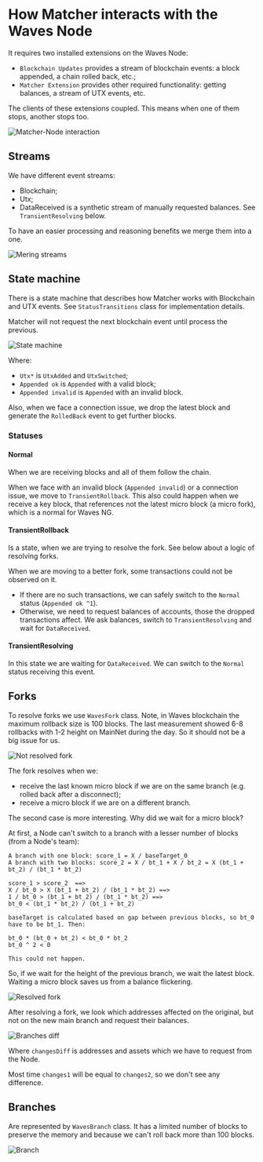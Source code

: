 # How Matcher interacts with the Waves Node

It requires two installed extensions on the Waves Node:
* `Blockchain Updates` provides a stream of blockchain events: a block appended, a chain rolled back, etc.;
* `Matcher Extension` provides other required functionality: getting balances, a stream of UTX events, etc.

The clients of these extensions coupled. This means when one of them stops, another stops too.

![Matcher-Node interaction](./images/wni-ext.svg)

## Streams

We have different event streams: 
* Blockchain;
* Utx;
* DataReceived is a synthetic stream of manually requested balances. See `TransientResolving` below.

To have an easier processing and reasoning benefits we merge them into a one.

![Mering streams](./images/wni-streams.svg)

## State machine

There is a state machine that describes how Matcher works with Blockchain and UTX events.
See `StatusTransitions` class for implementation details.

Matcher will not request the next blockchain event until process the previous.

![State machine](./images/wni-state-machine.svg)

Where:
* `Utx*` is `UtxAdded` and `UtxSwitched`;
* `Appended ok` is `Appended` with a valid block;
* `Appended invalid` is `Appended` with an invalid block.

Also, when we face a connection issue, we drop the latest block and generate the `RolledBack` event to get further blocks.

### Statuses

#### Normal

When we are receiving blocks and all of them follow the chain. 

When we face with an invalid block (`Appended invalid`) or a connection issue, we move to `TransientRollback`. 
This also could happen when we receive a key block, that references not the latest micro block (a micro fork), which is a normal for Waves NG. 

#### TransientRollback

Is a state, when we are trying to resolve the fork. See below about a logic of resolving forks.

When we are moving to a better fork, some transactions could not be observed on it. 
* If there are no such transactions, we can safely switch to the `Normal` status (`Appended ok ^1`).
* Otherwise, we need to request balances of accounts, those the dropped transactions affect. 
    We ask balances, switch to `TransientResolving` and wait for `DataReceived`.

#### TransientResolving

In this state we are waiting for `DataReceived`. We can switch to the `Normal` status receiving this event.

## Forks

To resolve forks we use `WavesFork` class. Note, in Waves blockchain the maximum rollback size is 100 blocks.
The last measurement showed 6-8 rollbacks with 1-2 height on MainNet during the day. 
So it should not be a big issue for us.

![Not resolved fork](./images/wni-not-resolved-fork.svg)

The fork resolves when we:
* receive the last known micro block if we are on the same branch (e.g. rolled back after a disconnect);
* receive a micro block if we are on a different branch.

The second case is more interesting. Why did we wait for a micro block? 

At first, a Node can't switch to a branch with a lesser number of blocks (from a Node's team):
```
A branch with one block: score_1 = X / baseTarget_0
A branch with two blocks: score_2 = X / bt_1 + X / bt_2 = X (bt_1 + bt_2) / (bt_1 * bt_2)

score_1 > score_2  ==>
X / bt_0 > X (bt_1 + bt_2) / (bt_1 * bt_2) ==>
1 / bt_0 > (bt_1 + bt_2) / (bt_1 * bt_2) ==>
bt_0 < (bt_1 * bt_2) / (bt_1 + bt_2)

baseTarget is calculated based on gap between previous blocks, so bt_0 have to be bt_1. Then:

bt_0 * (bt_0 + bt_2) < bt_0 * bt_2
bt_0 ^ 2 < 0 

This could not happen.
```

So, if we wait for the height of the previous branch, we wait the latest block.
Waiting a micro block saves us from a balance flickering.

![Resolved fork](./images/wni-resolved-fork.svg)

After resolving a fork, we look which addresses affected on the original, but not on the new main branch and
request their balances.

![Branches diff](./images/wni-branches-diff.svg)

Where `changesDiff` is addresses and assets which we have to request from the Node.

Most time `changes1` will be equal to `changes2`, so we don't see any difference.  

## Branches

Are represented by `WavesBranch` class. It has a limited number of blocks to preserve the memory and 
because we can't roll back more than 100 blocks.

![Branch](./images/wni-branch.svg)
